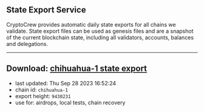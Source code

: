 ## State Export Service
CryptoCrew provides automatic daily state exports for all chains we validate. State export files can be used as genesis files and are a snapshot of the current blockchain state, including all validators, accounts, balances and delegations.

---
**Download: [chihuahua-1 state export](https://dl.ccvalidators.com/SERVICE/chihuahua/chihuahua-1_export_9430231.json)**
---

- last updated: Thu Sep 28 2023 16:52:24
- chain id: `chihuahua-1`
- export height: `9430231`
- use for: airdrops, local tests, chain recovery
